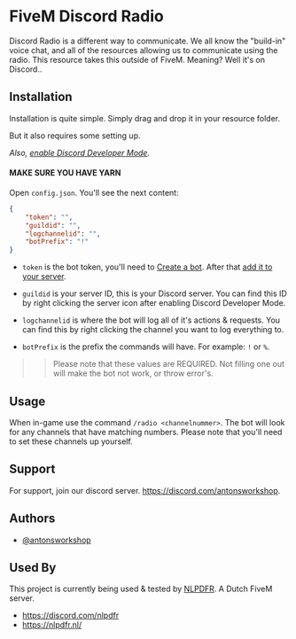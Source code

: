 
# FiveM Discord Radio

Discord Radio is a different way to communicate. We all know the "build-in" voice chat, and all of the resources allowing us to communicate using the radio. This resource takes this outside of FiveM. Meaning? Well it's on Discord.. 




## Installation

Installation is quite simple. Simply drag and drop it in your resource folder.

But it also requires some setting up.

*Also, [enable Discord Developer Mode](https://support-dev.discord.com/hc/en-us/articles/360028717192-Where-can-I-find-my-Application-Team-Server-ID#:~:text=Head%20into%20User%20Settings%20%3E%20Appearance%20%3E%20Advanced%20%26%20enable%20Developer%20Mode.).*

#### MAKE SURE YOU HAVE YARN

Open `config.json`. You'll see the next content:

```json
{
    "token": "",
    "guildid": "",
    "logchannelid": "",
    "botPrefix": "!"
}
``` 

- `token` is the bot token, you'll need to [Create a bot](https://discordjs.guide/preparations/setting-up-a-bot-application). After that [add it to your server](https://discordjs.guide/preparations/adding-your-bot-to-servers).

- `guildid` is your server ID, this is your Discord server. You can find this ID by right clicking the server icon after enabling Discord Developer Mode.

- `logchannelid` is where the bot will log all of it's actions & requests. You can find this by right clicking the channel you want to log everything to.

- `botPrefix` is the prefix the commands will have. For example: `!` or `%`.

>> Please note that these values are REQUIRED. Not filling one out will make the bot not work, or throw error's.



## Usage

When in-game use the command `/radio <channelnummer>`. The bot will look for any channels that have matching numbers. Please note that you'll need to set these channels up yourself.




## Support

For support, join our discord server. https://discord.com/antonsworkshop.




## Authors

- [@antonsworkshop](https://www.github.com/antonsworkshop)


## Used By

This project is currently being used & tested by [NLPDFR](https://nlpdfr.nl/). A Dutch FiveM server.

- https://discord.com/nlpdfr
- https://nlpdfr.nl/

